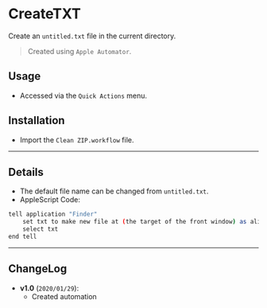 # CreateTXT

Create an `untitled.txt` file in the current directory.

> Created using `Apple Automator`.

## Usage

- Accessed via the `Quick Actions` menu.

## Installation

- Import the `Clean ZIP.workflow` file.

---

## Details

- The default file name can be changed from `untitled.txt`.
- AppleScript Code:

```bash
tell application "Finder"
    set txt to make new file at (the target of the front window) as alias with properties {name:"untitled.txt"}
    select txt
end tell
```

---

## ChangeLog

- **v1.0** (`2020/01/29`):
	- Created automation
